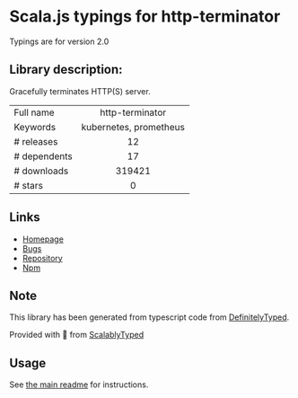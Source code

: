 
# Scala.js typings for http-terminator

Typings are for version 2.0

## Library description:
Gracefully terminates HTTP(S) server.

|                    |                 |
| ------------------ | :-------------: |
| Full name          | http-terminator |
| Keywords           | kubernetes, prometheus |
| # releases         | 12 |
| # dependents       | 17 |
| # downloads        | 319421 |
| # stars            | 0 |

## Links
- [Homepage](https://github.com/gajus/http-terminator#readme)
- [Bugs](https://github.com/gajus/http-terminator/issues)
- [Repository](https://github.com/gajus/http-terminator)
- [Npm](https://www.npmjs.com/package/http-terminator)
    


## Note
This library has been generated from typescript code from [DefinitelyTyped](https://definitelytyped.org).

Provided with :purple_heart: from [ScalablyTyped](https://github.com/oyvindberg/ScalablyTyped)

## Usage
See [the main readme](../../readme.md) for instructions.


